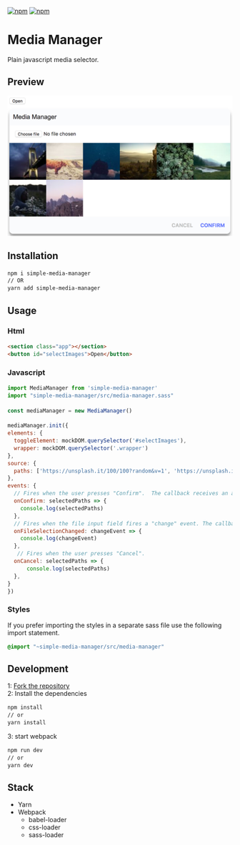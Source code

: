 [![npm](https://img.shields.io/npm/dt/simple-media-manager.svg)]()
[![npm](https://img.shields.io/npm/v/simple-media-manager.svg)]()
# Media Manager
Plain javascript media selector.

## Preview
![Media Manager](./preview.png)

## Installation
```bash
npm i simple-media-manager
// OR
yarn add simple-media-manager
```

## Usage
### Html
```html
<section class="app"></section>
<button id="selectImages">Open</button>
```
### Javascript
```js
import MediaManager from 'simple-media-manager'
import "simple-media-manager/src/media-manager.sass"

const mediaManager = new MediaManager()

mediaManager.init({
elements: {
  toggleElement: mockDOM.querySelector('#selectImages'),
  wrapper: mockDOM.querySelector('.wrapper')
},
source: {
  paths: ['https://unsplash.it/100/100?random&v=1', 'https://unsplash.it/100/100?random&v=2']
},
events: {
  // Fires when the user presses "Confirm".  The callback receives an array with the paths of all selected items.
  onConfirm: selectedPaths => {
    console.log(selectedPaths)
  },
  // Fires when the file input field fires a "change" event. The callback receives the event object
  onFileSelectionChanged: changeEvent => {
    console.log(changeEvent)
  },
   // Fires when the user presses "Cancel". 
  onCancel: selectedPaths => {
      console.log(selectedPaths)
  },
}
})
```
### Styles
If you prefer importing the styles in a separate sass file use the following import statement.
```sass
@import "~simple-media-manager/src/media-manager"
```

## Development
1: [Fork the repository](https://help.github.com/articles/fork-a-repo/)  
2: Install the dependencies
```bash
npm install
// or
yarn install
```
3: start webpack
```bash
npm run dev
// or
yarn dev
```

## Stack
- Yarn
- Webpack
    - babel-loader
    - css-loader
    - sass-loader